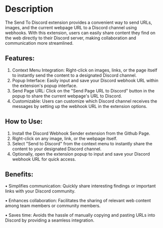 # Description
The Send To Discord extension provides a convenient way to send URLs, images, and the current webpage URL to a Discord channel using webhooks. With this extension, users can easily share content they find on the web directly to their Discord server, making collaboration and communication more streamlined.

## Features:

   1. Context Menu Integration: Right-click on images, links, or the page itself to instantly send the content to a designated Discord channel.
   2. Popup Interface: Easily input and save your Discord webhook URL within the extension's popup interface.
   3. Send Page URL: Click on the "Send Page URL to Discord" button in the popup to share the current webpage's URL to Discord.
   4. Customizable: Users can customize which Discord channel receives the messages by setting up the webhook URL in the extension options.

## How to Use:

   1. Install the Discord Webhook Sender extension from the Github Page.
   2. Right-click on any image, link, or the webpage itself.
   3. Select "Send to Discord" from the context menu to instantly share the content to your designated Discord channel.
   4. Optionally, open the extension popup to input and save your Discord webhook URL for quick access.

## Benefits:

   • Simplifies communication: Quickly share interesting findings or important links with your Discord community.
   
   • Enhances collaboration: Facilitates the sharing of relevant web content among team members or community members.
   
   • Saves time: Avoids the hassle of manually copying and pasting URLs into Discord by providing a seamless integration.
